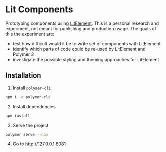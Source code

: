 # Lit Components

Prototyping components using [LitElement](https://github.com/Polymer/lit-element).
This is a personal research and experiment, not meant for publishing and production usage.
The goals of this the experiment are:

- test how difficult would it be to write set of components with LitElement
- identify which parts of code could be re-used by LitElement and Polymer 3
- investigate the possible styling and theming approaches for LitElement

## Installation

1. Install `polymer-cli`

```sh
npm i -g polymer-cli
```

2. Install dependencies

```sh
npm install
```

3. Serve the project
```sh
polymer serve --npm
````

4. Go to http://127.0.0.1:8081

